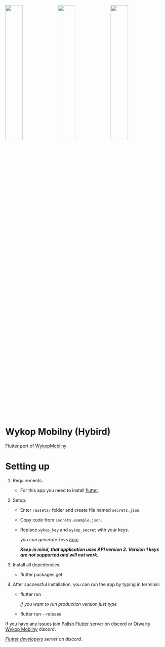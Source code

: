 <img src="https://i.imgur.com/jbbqqRq.png" height="33%" width="33%"/><img src="https://i.imgur.com/nNt0ZEN.png" height="33%" width="33%"/><img src="https://i.imgur.com/IbIz1CT.png" height="33%" width="33%"/>

# Wykop Mobilny (Hybird)

Flutter port of [WykopMobilny](https://github.com/feelfreelinux/WykopMobilny)

# Setting up

1. Requirements:
    - For this app you need to install [flutter](https://flutter.io/docs/get-started/install).

2. Setup:
    - Enter `/assets/` folder and create file named `secrets.json`.
    - Copy code from `secrets.example.json`.
    - Replace `wykop_key` and `wykop_secret` with your keys.

        *you can generate keys [here](https://www.wykop.pl/dla-programistow/nowa-aplikacja/)*

        ***Keep in mind, that application uses API version 2. Version 1 keys are not supported and will not work.***

3. Install all depedencies:
    - flutter packages get

4. After successful installation, you can run the app by typing in terminal:
    - flutter run

        *if you want to run production version just type*
    - flutter run --release

If you have any issues join [Polish Flutter](https://discord.gg/Uw6VAcD) server on discord or [Otwarty Wykop Mobilny](https://discord.gg/WgQZJD3) discord.

*[Flutter developers](https://discordapp.com/invite/N7Yshp4) server on discord.*
